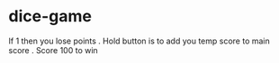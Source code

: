 # dice-game
If 1 then you lose points . Hold button is to add you temp score to main score . Score 100 to win
